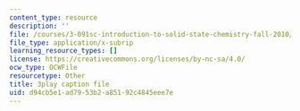 ```yaml
---
content_type: resource
description: ''
file: /courses/3-091sc-introduction-to-solid-state-chemistry-fall-2010/d94cb5e1ad7953b2a85192c4845eee7e_yg4M2xmY4bs.vtt
file_type: application/x-subrip
learning_resource_types: []
license: https://creativecommons.org/licenses/by-nc-sa/4.0/
ocw_type: OCWFile
resourcetype: Other
title: 3play caption file
uid: d94cb5e1-ad79-53b2-a851-92c4845eee7e
---
```

